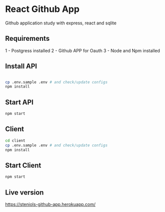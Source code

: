# React Github App

Github application study with express, react and sqlite

## Requirements

1 - Postgress installed
2 - Github APP for Oauth
3 - Node and Npm installed

## Install API

```bash

cp .env.sample .env # and check/update configs
npm install
```

## Start API

```bash
npm start
```

## Client

```bash
cd client
cp .env.sample .env # and check/update configs
npm install
```

## Start Client

```bash
npm start
```

## Live version

https://steniols-github-app.herokuapp.com/
